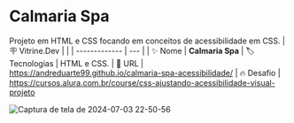 # Calmaria Spa

Projeto em HTML e CSS focando em conceitos de acessibilidade em CSS.
| :placard: Vitrine.Dev |     |
| -------------  | --- |
| :sparkles: Nome        | **Calmaria Spa**
| :label: Tecnologias | HTML e CSS.
| :rocket: URL         | https://andreduarte99.github.io/calmaria-spa-acessibilidade/
| :fire: Desafio     | https://cursos.alura.com.br/course/css-ajustando-acessibilidade-visual-projeto
<!-- Inserir imagem com a #vitrinedev ao final do link -->


![Captura de tela de 2024-07-03 22-50-56](https://github.com/andreduarte99/calmaria-spa/assets/42449246/7be4efbe-107d-4929-8f37-1065a9a1c763#vitrinedev)
